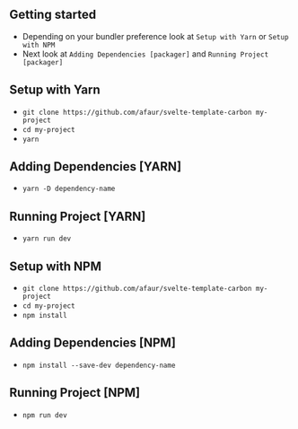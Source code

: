 ## Getting started
  - Depending on your bundler preference look at `Setup with Yarn` or `Setup with NPM`
  - Next look at `Adding Dependencies [packager]` and `Running Project [packager]`

## Setup with Yarn
  - `git clone https://github.com/afaur/svelte-template-carbon my-project`
  - `cd my-project`
  - `yarn`

## Adding Dependencies [YARN]
  - `yarn -D dependency-name`

## Running Project [YARN]
  - `yarn run dev`

## Setup with NPM
  - `git clone https://github.com/afaur/svelte-template-carbon my-project`
  - `cd my-project`
  - `npm install`

## Adding Dependencies [NPM]
  - `npm install --save-dev dependency-name`
  
## Running Project [NPM]
  - `npm run dev`
